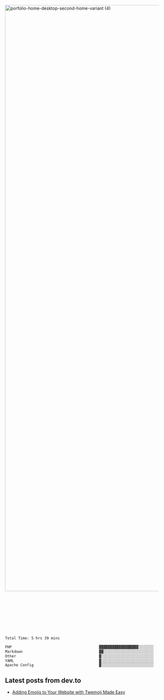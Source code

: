 <img width="1920" alt="porfolio-home-desktop-second-home-variant (4)" src="https://user-images.githubusercontent.com/44812120/231556360-1ee1d327-1a45-4bda-a93d-dd32a34149e4.png">
 
 
 
 
 
 <br><br><br><br><br><br><br>
<!--START_SECTION:waka-->

```txt
Total Time: 5 hrs 39 mins

PHP                                        ▓▓▓▓▓▓▓▓▓▓▓▓▓▓▓▓▓▓░░░░░░░   73.61 %
Markdown                                   ▓▓░░░░░░░░░░░░░░░░░░░░░░░   09.01 %
Other                                      ▓░░░░░░░░░░░░░░░░░░░░░░░░   05.71 %
YAML                                       ▓░░░░░░░░░░░░░░░░░░░░░░░░   05.37 %
Apache Config                              ▓░░░░░░░░░░░░░░░░░░░░░░░░   03.40 %
```

<!--END_SECTION:waka-->

## Latest posts from dev.to
<!-- MEDIUM-STORY-LIST:START -->
- [Adding Emojis to Your Website with Twemoji Made Easy](https://dev.to/danielsebesta/adding-emojis-to-your-website-with-twemoji-made-easy-mc8)
<!-- MEDIUM-STORY-LIST:END -->

